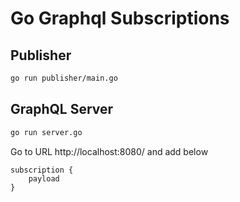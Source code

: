 # Go Graphql Subscriptions

## Publisher
```bash
go run publisher/main.go
```

## GraphQL Server
```bash
go run server.go
```

Go to URL http://localhost:8080/ and add below
```
subscription {
    payload
}
```